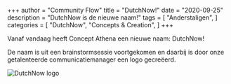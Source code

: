 +++
author = "Community Flow"
title = "DutchNow!"
date = "2020-09-25"
description = "DutchNow is de nieuwe naam!"
tags = [
    "Anderstaligen",
]
categories = [
    "DutchNow",
    "Concepts & Creation",
]
+++

Vanaf vandaag heeft Concept Athena een nieuwe naam: DutchNow!

De naam is uit een brainstormsessie voortgekomen en daarbij is door onze getalenteerde communicatiemanager een logo gecreëerd.

![DutchNow logo](/images/dutchnow.jpg)
